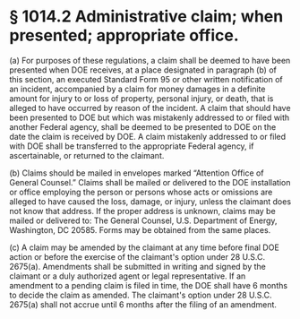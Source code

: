 # § 1014.2   Administrative claim; when presented; appropriate office.

(a) For purposes of these regulations, a claim shall be deemed to have been presented when DOE receives, at a place designated in paragraph (b) of this section, an executed Standard Form 95 or other written notification of an incident, accompanied by a claim for money damages in a definite amount for injury to or loss of property, personal injury, or death, that is alleged to have occurred by reason of the incident. A claim that should have been presented to DOE but which was mistakenly addressed to or filed with another Federal agency, shall be deemed to be presented to DOE on the date the claim is received by DOE. A claim mistakenly addressed to or filed with DOE shall be transferred to the appropriate Federal agency, if ascertainable, or returned to the claimant. 


(b) Claims should be mailed in envelopes marked “Attention Office of General Counsel.” Claims shall be mailed or delivered to the DOE installation or office employing the person or persons whose acts or omissions are alleged to have caused the loss, damage, or injury, unless the claimant does not know that address. If the proper address is unknown, claims may be mailed or delivered to: The General Counsel, U.S. Department of Energy, Washington, DC 20585. Forms may be obtained from the same places. 


(c) A claim may be amended by the claimant at any time before final DOE action or before the exercise of the claimant's option under 28 U.S.C. 2675(a). Amendments shall be submitted in writing and signed by the claimant or a duly authorized agent or legal representative. If an amendment to a pending claim is filed in time, the DOE shall have 6 months to decide the claim as amended. The claimant's option under 28 U.S.C. 2675(a) shall not accrue until 6 months after the filing of an amendment. 




